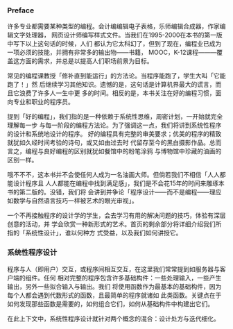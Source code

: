 ### Preface
许多专业都需要某种类型的编程。会计编编辑电子表格，乐师编辑合成器，作家编辑文字处理器，
网页设计师编写样式文件。当我们在1995-2000在本书的第一版中写下以上这句话的时候，人们
都认为它太科幻了，但到了现在，编程业已成为一项必须的技能，并拥有非常多的输出物——书籍，
MOOC，K-12课程———覆盖这方面的需求，并总是以提高人们职场前景为目标。

常见的编程课教授「修补直到能运行」的方法论。当程序能跑了，学生大叫「它能跑了！」然
后继续学习其他知识。遗憾的是，这句话是计算机界最大的谎言，而且它浪费了许多人一生中更
多的时间。相反的是，本书关注在好的编程习惯，面向专业和职业的程序员。

提到「好的编程」，我们指的是一种依赖于系统性思维，周密计划，一开始就完全理解每一步
与每一阶段的编程方法论。为了强调这一点，我们将讲到系统性程序的设计和系统地设计的程序。
好的编程具有完整的审美要求；优美的程序的精致就犹如久经时间考验的诗句，或又如由过去时
代留存至今的黑白摄影作品。总而言之，编程与良好编程的区别就犹如餐馆中的粉笔涂鸦
与博物馆中珍藏的油画的区别一样。

哦不不不，这本书并不会使任何人成为一名油画大师。但倘若我们不相信「人人都能设计程序且
人人都能在编程中找到满足感」，我们是不会花15年的时间来雕琢本书的第二版的。没错，我们将
会讲到并争论「程序设计——而不是编程——理应如数学与自然语言技巧一样被艺术的眼光审视」。

一个不再接触程序的设计学的学生，会去学习有用的解决问题的技巧，体验有深层创意的活动，并
学会欣赏一种新形式的艺术。首页的剩余部分将详细介绍我们所指的「系统性设计」，谁以何种方
式受益，以及我们如何讲授它。

### 系统性程序设计
程序与人（即用户）交互，或程序间相互交互，在这里我们常常提到如服务器与客户端的组件。任何
相对完整的程序包含许多基础构件：一些处理输入，一些产生输出，另外一些拟合输入与输出。我们
将使用函数作为最基本的基础构件，因为每个人都会遇到代数形式的函数，且最简单的程序就诸如
此类函数。关键点在于如何发现那些函数是需要的，如何组合它们，如何从基础构件中构建出它们。

在此上下文中，系统性程序设计就针对两个概念的混合：设计处方与迭代细化。
